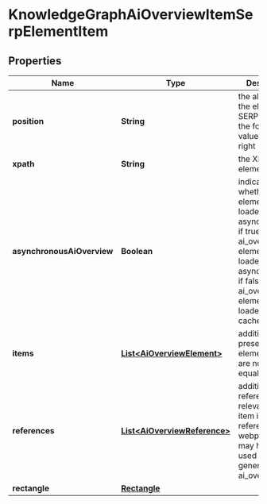 

# KnowledgeGraphAiOverviewItemSerpElementItem


## Properties

| Name | Type | Description | Notes |
|------------ | ------------- | ------------- | -------------|
|**position** | **String** | the alignment of the element in SERP can take the following values: left, right |  [optional] |
|**xpath** | **String** | the XPath of the element |  [optional] |
|**asynchronousAiOverview** | **Boolean** | indicates whether the element is loaded asynchronically if true, the ai_overview element is loaded asynchronically; if false, the ai_overview element is loaded from cache; |  [optional] |
|**items** | [**List&lt;AiOverviewElement&gt;**](AiOverviewElement.md) | additional items present in the element if there are none, equals null |  [optional] |
|**references** | [**List&lt;AiOverviewReference&gt;**](AiOverviewReference.md) | additional references relevant to the item includes references to webpages that may have been used to generate the ai_overview |  [optional] |
|**rectangle** | [**Rectangle**](Rectangle.md) |  |  [optional] |



